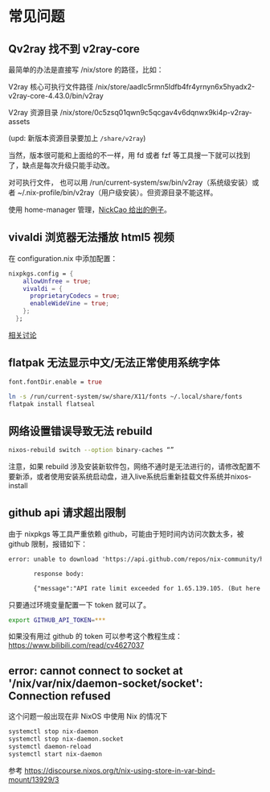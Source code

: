 # 常见问题

## Qv2ray 找不到 v2ray-core

最简单的办法是直接写 /nix/store 的路径，比如：

V2ray 核心可执行文件路径
/nix/store/aadlc5rmn5ldfb4fr4yrnyn6x5hyadx2-v2ray-core-4.43.0/bin/v2ray

V2ray 资源目录
/nix/store/0c5zsq01qwn9c5qcgav4v6dqnwx9ki4p-v2ray-assets

(upd: 新版本资源目录要加上 `/share/v2ray`)

当然，版本很可能和上面给的不一样，用 fd 或者 fzf 等工具搜一下就可以找到了，缺点是每次升级只能手动改。

对可执行文件， 也可以用 /run/current-system/sw/bin/v2ray（系统级安装）或者 ~/.nix-profile/bin/v2ray（用户级安装）。但资源目录不能这样。

使用 home-manager 管理，[NickCao 给出的例子](https://github.com/NickCao/flakes/commit/e019b7e498d495d1b0cfa7bd7b26d0615647a9de)。

## vivaldi 浏览器无法播放 html5 视频

在 configuration.nix 中添加配置：

```nix
nixpkgs.config = {
    allowUnfree = true;
    vivaldi = {
      proprietaryCodecs = true;
      enableWideVine = true;
    };
  };
```
[相关讨论](https://discourse.nixos.org/t/unable-to-play-media-in-browser-in-fresh-nixos-20-03-installation/7003)
## flatpak 无法显示中文/无法正常使用系统字体

```nix
font.fontDir.enable = true
```

```bash
ln -s /run/current-system/sw/share/X11/fonts ~/.local/share/fonts
flatpak install flatseal
```

## 网络设置错误导致无法 rebuild

```bash
nixos-rebuild switch --option binary-caches “”
```
注意，如果 rebuild 涉及安装新软件包，网络不通时是无法进行的，请修改配置不要新添，或者使用安装系统启动盘，进入live系统后重新挂载文件系统并nixos-install

## github api 请求超出限制

由于 nixpkgs 等工具严重依赖 github，可能由于短时间内访问次数太多，被 github 限制，报错如下：

```txt
error: unable to download 'https://api.github.com/repos/nix-community/home-manager/commits/HEAD': HTTP error 403

       response body:

       {"message":"API rate limit exceeded for 1.65.139.105. (But here's the good news: Authenticated requests get a higher rate limit. Check out the documentation for more details.)","documentation_url":"https://docs.github.com/rest/overview/resources-in-the-rest-api#rate-limiting"}
```

只要通过环境变量配置一下 token 就可以了。

```bash
export GITHUB_API_TOKEN=***
```
如果没有用过 github 的 token 可以参考这个教程生成： 
https://www.bilibili.com/read/cv4627037


## error: cannot connect to socket at '/nix/var/nix/daemon-socket/socket': Connection refused

这个问题一般出现在非 NixOS 中使用 Nix 的情况下

```bash
systemctl stop nix-daemon
systemctl stop nix-daemon.socket
systemctl daemon-reload
systemctl start nix-daemon
```
参考 https://discourse.nixos.org/t/nix-using-store-in-var-bind-mount/13929/3
